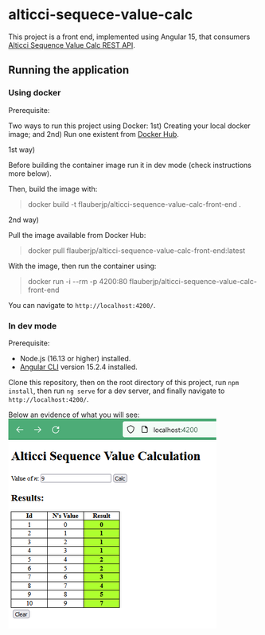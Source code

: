 # alticci-sequece-value-calc

This project is a front end, implemented using Angular 15, that consumers [Alticci Sequence Value Calc REST API](https://github.com/alticci-sequence-value-calc/Alticci-Sequence-Value-Calc-back-end).

## Running the application

### Using docker

Prerequisite:

Two ways to run this project using Docker: 1st) Creating your local docker image; and 2nd) Run one existent from [Docker Hub](https://hub.docker.com/repository/docker/flauberjp/alticci-sequence-value-calc-front-end/general).

1st way)

Before building the container image run it in dev mode (check instructions more below).

Then, build the image with:

> docker build -t flauberjp/alticci-sequence-value-calc-front-end .

2nd way)

Pull the image available from Docker Hub:

> docker pull flauberjp/alticci-sequence-value-calc-front-end:latest

With the image, then run the container using:

> docker run -i --rm -p 4200:80 flauberjp/alticci-sequence-value-calc-front-end

You can navigate to `http://localhost:4200/`.

### In dev mode

Prerequisite:

- Node.js (16.13 or higher) installed.
- [Angular CLI](https://github.com/angular/angular-cli) version 15.2.4 installed.

Clone this repository, then on the root directory of this project, run `npm install`, then run `ng serve` for a dev server, and finally navigate to `http://localhost:4200/`.

Below an evidence of what you will see:
![Front End](others/front_end_evidence.PNG "Front End")
